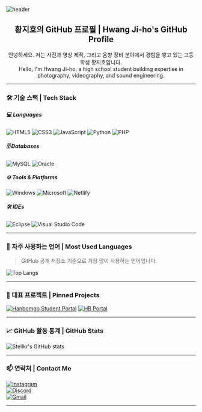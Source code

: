 <!-- README.md -->

<!-- 헤더 배너 -->
![header](https://capsule-render.vercel.app/api?type=waving&color=1770ff&text=stellkr&fontColor=ffffff&fontSize=50&fontAlignY=40&fontAlign=50&height=200&animation=twinkling)

<h2 align="center">황지호의 GitHub 프로필 | Hwang Ji-ho's GitHub Profile</h2>

<p align="center">안녕하세요. 저는 사진과 영상 제작, 그리고 음향 장비 분야에서 경험을 쌓고 있는 고등학생 황지호입니다. <br/> Hello, I'm Hwang Ji-ho, a high school student building expertise in photography, videography, and sound engineering.</p>

---

### 🛠 기술 스택 | Tech Stack

##### 💻 Languages
![HTML5](https://img.shields.io/badge/HTML5-E34F26?style=for-the-badge&logo=html5&logoColor=white)
![CSS3](https://img.shields.io/badge/CSS3-1572B6?style=for-the-badge&logo=css3&logoColor=white)
![JavaScript](https://img.shields.io/badge/JavaScript-F7DF1E?style=for-the-badge&logo=javascript&logoColor=black)
![Python](https://img.shields.io/badge/Python-3776AB?style=for-the-badge&logo=python&logoColor=white)
![PHP](https://img.shields.io/badge/PHP-777BB4?style=for-the-badge&logo=php&logoColor=white)

##### 🗄️ Databases
![MySQL](https://img.shields.io/badge/MySQL-4479A1?style=for-the-badge&logo=mysql&logoColor=white)
![Oracle](https://img.shields.io/badge/Oracle-F80000?style=for-the-badge&logo=oracle&logoColor=white)

##### ⚙️ Tools & Platforms
![Windows](https://img.shields.io/badge/Windows-0078D6?style=for-the-badge&logo=windows&logoColor=white)
![Microsoft](https://img.shields.io/badge/Microsoft-0078D4?style=for-the-badge&logo=microsoft&logoColor=white)
![Netlify](https://img.shields.io/badge/Netlify-00C7B7?style=for-the-badge&logo=netlify&logoColor=white)

##### 🛠️ IDEs
![Eclipse](https://img.shields.io/badge/Eclipse-FE7A16?style=for-the-badge&logo=eclipse&logoColor=white)
![Visual Studio Code](https://img.shields.io/badge/VS%20Code-007ACC?style=for-the-badge&logo=visual-studio-code&logoColor=white)

---

### 🔧 자주 사용하는 언어 | Most Used Languages

> GitHub 공개 저장소 기준으로 가장 많이 사용하는 언어입니다.

![Top Langs](https://github-readme-stats.vercel.app/api/top-langs/?username=stellkr&layout=compact&theme=tokyonight)

---

### 📁 대표 프로젝트 | Pinned Projects

[![Hanbomgo Student Portal](https://img.shields.io/badge/한봄고등학교_학생포털-바로가기-0d1117?style=for-the-badge&logo=netlify&logoColor=white)](https://hanbomgo.kr)
[![HB Portal](https://img.shields.io/badge/HB_Portal-제작중-0d1117?style=for-the-badge&logo=netlify&logoColor=white)](https://hbportal.netlify.app/)

---

### 📈 GitHub 활동 통계 | GitHub Stats

![Stellkr's GitHub stats](https://github-readme-stats.vercel.app/api?username=stellkr&show_icons=true&theme=tokyonight)

---

### 📫 연락처 | Contact Me

[![Instagram](https://img.shields.io/badge/Instagram-E4405F?style=for-the-badge&logo=instagram&logoColor=white)](https://www.instagram.com/jx.h0__/)  
[![Discord](https://img.shields.io/badge/Discord-990129125534601246-5865F2?style=for-the-badge&logo=discord&logoColor=white)](https://discord.com/users/990129125534601246)  
[![Gmail](https://img.shields.io/badge/neondev723@gmail.com-D14836?style=for-the-badge&logo=gmail&logoColor=white)](mailto:neondev723@gmail.com)

---

<!-- 개발자 다짐 (선택사항) -->
<!--
### ✨ 개발자 다짐 | Developer's Motto

> **"꾸준함이 모든 것을 이긴다."**  
> "Consistency beats everything."
-->
